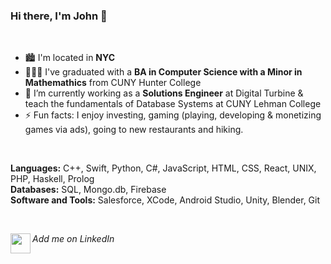 ### Hi there, I'm John 👋

<br />

- 🏙 I'm located in **NYC**
- 👨🏼‍🎓 I've graduated with a **BA in Computer Science with a Minor in Mathemathics** from CUNY Hunter College 
- 🔭 I’m currently working as a **Solutions Engineer** at Digital Turbine & teach the fundamentals of Database Systems at CUNY Lehman College
- ⚡ Fun facts: I enjoy investing, gaming (playing, developing & monetizing games via ads), going to new restaurants and hiking.

<br />

**Languages:** C++, Swift, Python, C#, JavaScript, HTML, CSS, React, UNIX, PHP, Haskell, Prolog <br />
**Databases:** SQL, Mongo.db, Firebase <br />
**Software and Tools:** Salesforce, XCode, Android Studio, Unity, Blender, Git <br />

<br />

_Add me on LinkedIn_ [<img align="left" height="32" width="32" src="https://img.icons8.com/doodle/48/000000/linkedin--v2.png" />](https://www.linkedin.com/in/john-solano/)


<!--
**john-solano/john-solano** is a ✨ _special_ ✨ repository because its `README.md` (this file) appears on your GitHub profile.

Here are some ideas to get you started:

- 🔭 I’m currently working on ...
- 🌱 I’m currently learning ...
- 👯 I’m looking to collaborate on ...
- 🤔 I’m looking for help with ...
- 💬 Ask me about ...
- 📫 How to reach me: ...
- 😄 Pronouns: ...
- ⚡ Fun fact: ...
-->
